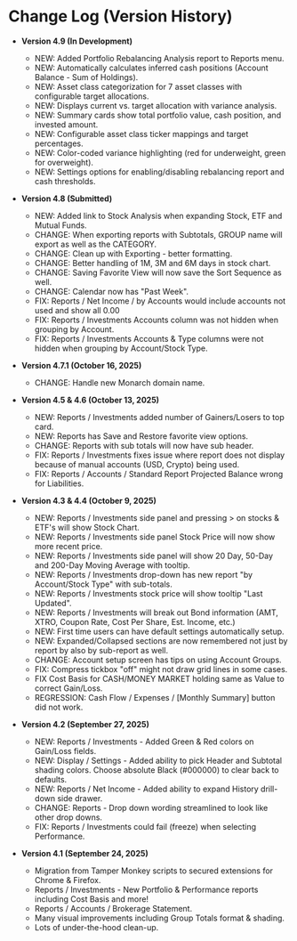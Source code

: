 # Change Log (Version History)

* **Version 4.9 (In Development)**
     - NEW: Added Portfolio Rebalancing Analysis report to Reports menu.
     - NEW: Automatically calculates inferred cash positions (Account Balance - Sum of Holdings).
     - NEW: Asset class categorization for 7 asset classes with configurable target allocations.
     - NEW: Displays current vs. target allocation with variance analysis.
     - NEW: Summary cards show total portfolio value, cash position, and invested amount.
     - NEW: Configurable asset class ticker mappings and target percentages.
     - NEW: Color-coded variance highlighting (red for underweight, green for overweight).
     - NEW: Settings options for enabling/disabling rebalancing report and cash thresholds.

* **Version 4.8 (Submitted)**  
     - NEW: Added link to Stock Analysis when expanding Stock, ETF and Mutual Funds.
     - CHANGE: When exporting reports with Subtotals, GROUP name will export as well as the CATEGORY.
     - CHANGE: Clean up with Exporting - better formatting.
     - CHANGE: Better handling of 1M, 3M and 6M days in stock chart.
     - CHANGE: Saving Favorite View will now save the Sort Sequence as well.
     - CHANGE: Calendar now has "Past Week".
     - FIX: Reports / Net Income / by Accounts would include accounts not used and show all 0.00 
     - FIX: Reports / Investments Accounts column was not hidden when grouping by Account.
     - FIX: Reports / Investments Accounts & Type columns were not hidden when grouping by Account/Stock Type.

* **Version 4.7.1 (October 16, 2025)**
     - CHANGE: Handle new Monarch domain name.

* **Version 4.5 & 4.6 (October 13, 2025)**
     - NEW: Reports / Investments added number of Gainers/Losers to top card.
     - NEW: Reports has Save and Restore favorite view options.
     - CHANGE: Reports with sub totals will now have sub header.
     - FIX: Reports / Investments fixes issue where report does not display because of manual accounts (USD, Crypto) being used.
     - FIX: Reports / Accounts / Standard Report Projected Balance wrong for Liabilities.
    
* **Version 4.3 & 4.4 (October 9, 2025)**
     - NEW: Reports / Investments side panel and pressing > on stocks & ETF's will show Stock Chart.
     - NEW: Reports / Investments side panel Stock Price will now show more recent price.
     - NEW: Reports / Investments side panel will show 20 Day, 50-Day and 200-Day Moving Average with tooltip.     
     - NEW: Reports / Investments drop-down has new report "by Account/Stock Type" with sub-totals.
     - NEW: Reports / Investments stock price will show tooltip "Last Updated".
     - NEW: Reports / Investments will break out Bond information (AMT, XTRO, Coupon Rate, Cost Per Share, Est. Income, etc.)
     - NEW: First time users can have default settings automatically setup.
     - NEW: Expanded/Collapsed sections are now remembered not just by report by also by sub-report as well.
     - CHANGE: Account setup screen has tips on using Account Groups.
     - FIX: Compress tickbox "off" might not draw grid lines in some cases.
     - FIX Cost Basis for CASH/MONEY MARKET holding same as Value to correct Gain/Loss.
     - REGRESSION: Cash Flow / Expenses / [Monthly Summary] button did not work.
       

* **Version 4.2 (September 27, 2025)**
     - NEW: Reports / Investments - Added Green & Red colors on Gain/Loss fields.
     - NEW: Display / Settings - Added ability to pick Header and Subtotal shading colors.  Choose absolute Black (#000000) to clear back to defaults.
     - NEW: Reports / Net Income - Added ability to expand History drill-down side drawer.
     - CHANGE: Reports - Drop down wording streamlined to look like other drop downs.
     - FIX: Reports / Investments could fail (freeze) when selecting Performance.
     
 
* **Version 4.1 (September 24, 2025)**
     - Migration from Tamper Monkey scripts to secured extensions for Chrome & Firefox.
     - Reports / Investments - New Portfolio & Performance reports including Cost Basis and more!
     - Reports / Accounts / Brokerage Statement.
     - Many visual improvements including Group Totals format & shading.
     - Lots of under-the-hood clean-up.
 
       
